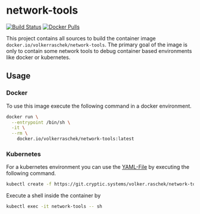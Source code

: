 # network-tools

[![Build Status](https://drone.cryptic.systems/api/badges/volker.raschek/network-tools/status.svg)](https://drone.cryptic.systems/volker.raschek/network-tools)
[![Docker Pulls](https://img.shields.io/docker/pulls/volkerraschek/network-tools)](https://hub.docker.com/r/volkerraschek/network-tools)

This project contains all sources to build the container image
`docker.io/volkerraschek/network-tools`. The primary goal of the image is only
to contain some network tools to debug container based environments like docker
or kubernetes.

## Usage

### Docker

To use this image execute the following command in a docker environment.

```bash
docker run \
  --entrypoint /bin/sh \
  -it \
  --rm \
    docker.io/volkerraschek/network-tools:latest
```

### Kubernetes

For a kubernetes environment you can use the [YAML-File](network-tools.yaml) by
executing the following command.

```bash
kubectl create -f https://git.cryptic.systems/volker.raschek/network-tools/raw/branch/master/network-tools.yml
```

Execute a shell inside the container by

```bash
kubectl exec -it network-tools -- sh
```
